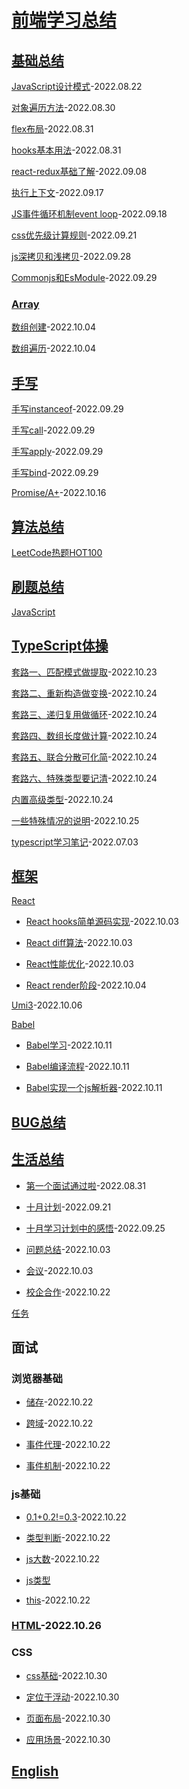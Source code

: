 # [前端学习总结](./README.md)

## [基础总结](./technology/index.md)

[JavaScript设计模式](./technology/%E8%AE%BE%E8%AE%A1%E6%A8%A1%E5%BC%8F.md)-2022.08.22

[对象遍历方法](./technology/%E5%AF%B9%E8%B1%A1%E9%81%8D%E5%8E%86%E6%96%B9%E6%B3%95.md)-2022.08.30

[flex布局](./technology/flex%E5%B8%83%E5%B1%80.md)-2022.08.31

[hooks基本用法](./technology/hooks%E5%9F%BA%E6%9C%AC%E7%94%A8%E6%B3%95.md)-2022.08.31

[react-redux基础了解](./technology/redux.md)-2022.09.08

[执行上下文](./technology/%E6%89%A7%E8%A1%8C%E4%B8%8A%E4%B8%8B%E6%96%87.md)-2022.09.17

[JS事件循环机制event loop](./technology/JS%E4%BA%8B%E4%BB%B6%E5%BE%AA%E7%8E%AF%E6%9C%BA%E5%88%B6event%20loop.md)-2022.09.18

[css优先级计算规则](./technology/css%E4%BC%98%E5%85%88%E7%BA%A7.md)-2022.09.21

[js深拷贝和浅拷贝](./technology/js%E6%8B%B7%E8%B4%9D.md)-2022.09.28

[Commonjs和EsModule](./technology/Commonjs%E5%92%8CEsModule.md)-2022.09.29

### [Array](./technology/Array/index.md)

[数组创建](./technology/Array/created%20array.md)-2022.10.04

[数组遍历](./technology/Array/traversal%20array.md)-2022.10.04

## [手写](./write/index.md)

[手写instanceof](./write/%E6%89%8B%E5%86%99instanceof.md)-2022.09.29

[手写call](./write/%E6%89%8B%E5%86%99call.md)-2022.09.29

[手写apply](./write/%E6%89%8B%E5%86%99apply.md)-2022.09.29

[手写bind](./write/%E6%89%8B%E5%86%99bind.md)-2022.09.29

[Promise/A+](./write/PromiseA%2B.md)-2022.10.16

## [算法总结](./arithmetic/index.md)

[LeetCode热题HOT100](./arithmetic/LeetCode%E7%83%AD%E9%A2%98HOT100/index.md)

## [刷题总结](./exercise/index.md)

[JavaScript](./exercise/JavaScript/index.md)

## [TypeScript体操](./typeScript/index.md)

[套路一、匹配模式做提取](./typeScript/%E5%A5%97%E8%B7%AF%E4%B8%80%E3%80%81%E5%8C%B9%E9%85%8D%E6%A8%A1%E5%BC%8F%E5%81%9A%E6%8F%90%E5%8F%96.md)-2022.10.23

[套路二、重新构造做变换](./typeScript/%E5%A5%97%E8%B7%AF%E4%BA%8C%E3%80%81%E9%87%8D%E6%96%B0%E6%9E%84%E9%80%A0%E5%81%9A%E5%8F%98%E6%8D%A2.md)-2022.10.24

[套路三、递归复用做循环](./typeScript/%E5%A5%97%E8%B7%AF%E4%B8%89%E3%80%81%E9%80%92%E5%BD%92%E5%A4%8D%E7%94%A8%E5%81%9A%E5%BE%AA%E7%8E%AF.md)-2022.10.24

[套路四、数组长度做计算](./typeScript/%E5%A5%97%E8%B7%AF%E5%9B%9B%E3%80%81%E6%95%B0%E7%BB%84%E9%95%BF%E5%BA%A6%E5%81%9A%E8%AE%A1%E7%AE%97.md)-2022.10.24

[套路五、联合分散可化简](./typeScript/%E5%A5%97%E8%B7%AF%E4%BA%94%E3%80%81%E8%81%94%E5%90%88%E5%88%86%E6%95%A3%E5%8F%AF%E5%8C%96%E7%AE%80.md)-2022.10.24

[套路六、特殊类型要记清](./typeScript/%E5%A5%97%E8%B7%AF%E5%85%AD%E3%80%81%E7%89%B9%E6%AE%8A%E7%B1%BB%E5%9E%8B%E8%A6%81%E8%AE%B0%E6%B8%85.md)-2022.10.24

[内置高级类型](./typeScript/%E5%86%85%E7%BD%AE%E9%AB%98%E7%BA%A7%E7%B1%BB%E5%9E%8B.md)-2022.10.24

[一些特殊情况的说明](./typeScript/%E4%B8%80%E4%BA%9B%E7%89%B9%E6%AE%8A%E6%83%85%E5%86%B5%E7%9A%84%E8%AF%B4%E6%98%8E.md)-2022.10.25

[typescript学习笔记](./typeScript/typescript%E5%AD%A6%E4%B9%A0%E6%80%BB%E7%BB%93.md)-2022.07.03

## [框架](./frame/index.md)
[React](./frame/React/index.md)
  - [React hooks简单源码实现](./frame/React/React%20hooks%E7%AE%80%E5%8D%95%E6%BA%90%E7%A0%81%E5%AE%9E%E7%8E%B0.md)-2022.10.03

  - [React diff算法](./frame/React/diff%E7%AE%97%E6%B3%95.md)-2022.10.03

  - [React性能优化](./frame/React/React%E6%80%A7%E8%83%BD%E4%BC%98%E5%8C%96.md)-2022.10.03

  - [React render阶段](./frame/React/React%20render.md)-2022.10.04

[Umi3](./frame/Umi3/index.md)-2022.10.06

[Babel](./frame/babel/index.md)

  - [Babel学习](./frame/babel/babel%E5%AD%A6%E4%B9%A0.md)-2022.10.11

  - [Babel编译流程](./frame/babel/babel%E7%BC%96%E8%AF%91%E6%B5%81%E7%A8%8B.md)-2022.10.11

  - [Babel实现一个js解析器](./frame/babel/babel%E5%AE%9E%E7%8E%B0%E4%B8%80%E4%B8%AAjs%E8%A7%A3%E6%9E%90%E5%99%A8.md)-2022.10.11

## [BUG总结](./bug/index.md)

## [生活总结](./live/index.md)

- [第一个面试通过啦](./live/%E7%AC%AC%E4%B8%80%E4%B8%AA%E9%9D%A2%E8%AF%95%E9%80%9A%E8%BF%87%E5%95%A6.md)-2022.08.31

- [十月计划](./live/%E5%8D%81%E6%9C%88%E5%AD%A6%E4%B9%A0%E8%AE%A1%E5%88%92.md)-2022.09.21

- [十月学习计划中的感悟](./live/%E5%8D%81%E6%9C%88%E5%AD%A6%E4%B9%A0%E8%AE%A1%E5%88%92%E4%B8%AD%E7%9A%84%E6%84%9F%E6%82%9F.md)-2022.09.25

- [问题总结](./live/%E4%BC%9A%E8%AE%AE.md)-2022.10.03

- [会议](./live/%E4%BC%9A%E8%AE%AE.md)-2022.10.03

- [校企合作](./live/%E6%A0%A1%E4%BC%81%E5%90%88%E4%BD%9C.md)-2022.10.22

[任务](./task.md)

## 面试
### 浏览器基础

  - [储存](./interview/%E6%B5%8F%E8%A7%88%E5%99%A8%E5%9F%BA%E7%A1%80/%E5%82%A8%E5%AD%98.md)-2022.10.22

  - [跨域](./interview/%E6%B5%8F%E8%A7%88%E5%99%A8%E5%9F%BA%E7%A1%80/%E8%B7%A8%E5%9F%9F.md)-2022.10.22

  - [事件代理](./interview/%E6%B5%8F%E8%A7%88%E5%99%A8%E5%9F%BA%E7%A1%80/%E4%BA%8B%E4%BB%B6%E4%BB%A3%E7%90%86.md)-2022.10.22

  - [事件机制](./interview/%E6%B5%8F%E8%A7%88%E5%99%A8%E5%9F%BA%E7%A1%80/%E4%BA%8B%E4%BB%B6%E6%9C%BA%E5%88%B6.md)-2022.10.22

### js基础

  - [0.1+0.2!=0.3](./interview/js%E5%9F%BA%E7%A1%80/0.1%2B0.2!%3D0.3.md)-2022.10.22

  - [类型判断](./interview/js%E5%9F%BA%E7%A1%80/%E7%B1%BB%E5%9E%8B%E5%88%A4%E6%96%AD.md)-2022.10.22

  - [js大数](./interview/js%E5%9F%BA%E7%A1%80/js%E5%A4%A7%E6%95%B0.md)-2022.10.22

  - [js类型](./interview/js%E5%9F%BA%E7%A1%80/js%E7%B1%BB%E5%9E%8B.md)

  - [this](./interview/js%E5%9F%BA%E7%A1%80/this.md)-2022.10.22

### [HTML](./interview/HTML/index.md)-2022.10.26

### CSS
  - [css基础](./interview/CSS/css%E5%9F%BA%E7%A1%80.md)-2022.10.30

  - [定位于浮动](./interview/CSS/%E5%AE%9A%E4%BD%8D%E4%B8%8E%E6%B5%AE%E5%8A%A8.md)-2022.10.30

  - [页面布局](./interview/CSS/%E9%A1%B5%E9%9D%A2%E5%B8%83%E5%B1%80.md)-2022.10.30

  - [应用场景](./interview/CSS/%E5%BA%94%E7%94%A8%E5%9C%BA%E6%99%AF.md)-2022.10.30

## [English](./English/index.md)

